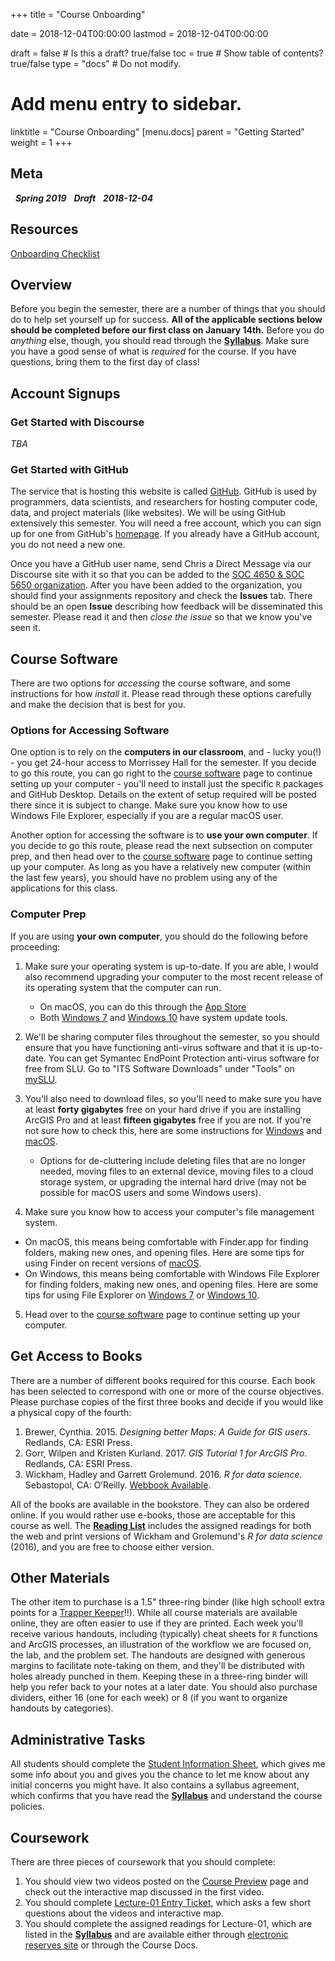 +++
title = "Course Onboarding"

date = 2018-12-04T00:00:00
lastmod = 2018-12-04T00:00:00

draft = false  # Is this a draft? true/false
toc = true  # Show table of contents? true/false
type = "docs"  # Do not modify.

# Add menu entry to sidebar.
linktitle = "Course Onboarding"
[menu.docs]
  parent = "Getting Started"
  weight = 1
+++

## Meta 
<i class="meta-badge semester-sp19"><i class="far fa-calendar-alt fa-lg"></i>&nbsp; **Spring 2019** </i> <i class="meta-badge progress-draft"><i class="fas fa-tasks fa-lg"></i>&nbsp; **Draft** </i> <i class="meta-badge progress-update"><i class="far fa-clock fa-lg"></i>&nbsp; **2018-12-04** </i>

## Resources
<a class="btn btn-outline-primary resource" href="/" target="_blank"> Onboarding Checklist </a>

## Overview
Before you begin the semester, there are a number of things that you should do to help set yourself up for success. **All of the applicable sections below should be completed before our first class on January 14th.** Before you do *anything* else, though, you should read through the [**Syllabus**](https://slu-soc5650.github.io/syllabus). Make sure you have a good sense of what is *required* for the course. If you have questions, bring them to the first day of class!

## Account Signups
### Get Started with Discourse
*TBA*

### Get Started with GitHub
The service that is hosting this website is called [GitHub](https://github.com/). GitHub is used by programmers, data scientists, and researchers for hosting computer code, data, and project materials (like websites). We will be using GitHub extensively this semester. You will need a free account, which you can sign up for one from GitHub's [homepage](https://github.com/). If you already have a GitHub account, you do not need a new one. 

Once you have a GitHub user name, send Chris a Direct Message via our Discourse site with it so that you can be added to the [SOC 4650 & SOC 5650 organization](https://github.com/slu-soc5650). After you have been added to the organization, you should find your assignments repository and check the **Issues** tab. There should be an open **Issue** describing how feedback will be disseminated this semester. Please read it and then *close the issue* so that we know you've seen it.

## Course Software
There are two options for *accessing* the course software, and some instructions for how *install* it. Please read through these options carefully and make the decision that is best for you.

### Options for Accessing Software
One option is to rely on the **computers in our classroom**, and - lucky you(!) - you get 24-hour access to Morrissey Hall for the semester. If you decide to go this route, you can go right to the [course software](/docs/course-software/) page to continue setting up your computer - you'll need to install just the specific `R` packages and GitHub Desktop. Details on the extent of setup required will be posted there since it is subject to change. Make sure you know how to use Windows File Explorer, especially if you are a regular macOS user.

Another option for accessing the software is to **use your own computer**. If you decide to go this route, please read the next subsection on computer prep, and then head over to the [course software](/docs/course-software/) page to continue setting up your computer. As long as you have a relatively new computer (within the last few years), you should have no problem using any of the applications for this class. 

### Computer Prep
If you are using **your own computer**, you should do the following before proceeding:

1. Make sure your operating system is up-to-date. If you are able, I would also recommend upgrading your computer to the most recent release of its operating system that the computer can run.
    - On macOS, you can do this through the [App Store](https://support.apple.com/en-us/HT201541) 
    - Both [Windows 7](https://www.dummies.com/computers/computer-networking/network-security/how-to-manually-check-for-windows-7-updates/) and [Windows 10](https://support.microsoft.com/en-us/help/4027667/windows-update-windows-10) have system update tools.

2. We'll be sharing computer files throughout the semester, so you should ensure that you have functioning anti-virus software and that it is up-to-date. You can get Symantec EndPoint Protection anti-virus software for free from SLU. Go to "ITS Software Downloads" under "Tools" on [mySLU](https://myslu.slu.edu/tools).

3. You'll also need to download files, so you'll need to make sure you have at least **forty gigabytes** free on your hard drive if you are installing ArcGIS Pro and at least **fifteen gigabytes** free if you are not. If you're not sure how to check this, here are some instructions for [Windows](https://www.lifewire.com/how-to-check-free-hard-drive-space-in-windows-2619187) and [macOS](https://www.macworld.com/article/2972775/os-x/how-to-check-your-macs-free-hard-drive-space.html).
    - Options for de-cluttering include deleting files that are no longer needed, moving files to an external device, moving files to a cloud storage system, or upgrading the internal hard drive (may not be possible for macOS users and some Windows users).

4. Make sure you know how to access your computer's file management system.
  - On macOS, this means being comfortable with Finder.app for finding folders, making new ones, and opening files. Here are some tips for using Finder on recent versions of [macOS](https://support.apple.com/en-us/HT201732).
  - On Windows, this means being comfortable with Windows File Explorer for finding folders, making new ones, and opening files. Here are some tips for using File Explorer on [Windows 7](https://www.dummies.com/computers/operating-systems/windows-7/how-to-navigate-windows-7-with-windows-explorer/) or [Windows 10](https://www.dummies.com/computers/operating-systems/windows-10/how-does-file-explorer-work-in-windows-10/).

5. Head over to the [course software](/docs/course-software/) page to continue setting up your computer. 

## Get Access to Books
There are a number of different books required for this course. Each book has been selected to correspond with one or more of the course objectives. Please purchase copies of the first three books and decide if you would like a physical copy of the fourth:

1. Brewer, Cynthia. 2015. *Designing better Maps: A Guide for GIS users*. Redlands, CA: ESRI Press.
2. Gorr, Wilpen and Kristen Kurland. 2017. *GIS Tutorial 1 for ArcGIS Pro*. Redlands, CA: ESRI Press.
3. Wickham, Hadley and Garrett Grolemund. 2016. *R for data science*. Sebastopol, CA: O’Reilly. [Webbook Available](http://r4ds.had.co.nz).

All of the books are available in the bookstore. They can also be ordered online. If you would rather use e-books, those are acceptable for this course as well. The [**Reading List**](https://github.com/slu-soc5650/Core-Documents/blob/master/reading-list.pdf) includes the assigned readings for both the web and print versions of Wickham and Grolemund's *R for data science* (2016), and you are free to choose either version.

## Other Materials
The other item to purchase is a 1.5" three-ring binder (like high school! extra points for a [Trapper Keeper](http://mentalfloss.com/article/52726/history-trapper-keeper)!!). While all course materials are available online, they are often easier to use if they are printed. Each week you'll receive various handouts, including (typically) cheat sheets for `R` functions and ArcGIS processes, an illustration of the workflow we are focused on, the lab, and the problem set. The handouts are designed with generous margins to facilitate note-taking on them, and they'll be distributed with holes already punched in them. Keeping these in a three-ring binder will help you refer back to your notes at a later date. You should also purchase dividers, either 16 (one for each week) or 8 (if you want to organize handouts by categories).

## Administrative Tasks
All students should complete the [Student Information Sheet](), which gives me some info about you and gives you the chance to let me know about any initial concerns you might have. It also contains a syllabus agreement, which confirms that you have read the [**Syllabus**](https://slu-soc5650.github.io/syllabus) and understand the course policies.

## Coursework
There are three pieces of coursework that you should complete: 

1. You should view two videos posted on the [Course Preview](/docs/course-preview/) page and check out the interactive map discussed in the first video.
2. You should complete [Lecture-01 Entry Ticket](/docs/course-preview/#lecture-01-entry-ticket), which asks a few short questions about the videos and interactive map.
3. You should complete the assigned readings for Lecture-01, which are listed in the [**Syllabus**](https://slu-soc5650.github.io/syllabus/) and are available either through [electronic reserves site](http://eres.slu.edu/eres/coursepage.aspx?cid=4444) or through the Course Docs.
